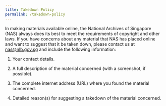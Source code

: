 ```yaml
---
title: Takedown Policy
permalink: /takedown-policy
---
```

In making materials available online, the National Archives of Singapore (NAS) always does its best to meet the requirements of copyright and other laws. If you have concerns about any material that NAS has placed online and want to suggest that it be taken down, please contact us at nas@nlb.gov.sg and include the following information:

1. Your contact details.

2. A full description of the material concerned (with a screenshot, if possible).

3. The complete internet address (URL) where you found the material concerned.

4. Detailed reason(s) for suggesting a takedown of the material concerned.
